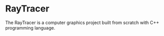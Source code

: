 RayTracer
===========
The RayTracer is a computer graphics project built from scratch with C++ programming language.
